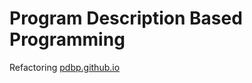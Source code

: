 # Program Description Based Programming

Refactoring [pdbp.github.io](https://github.com/PDBP/pdbp.github.io)